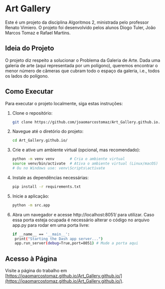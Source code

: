 
# Art Gallery

Este é um projeto da disciplina Algoritmos 2, ministrada pelo professor Renato Vimiero. O projeto foi desenvolvido pelos alunos Diogo Tuler, João Marcos Tomaz e Rafael Martins.

## Ideia do Projeto

O projeto diz respeito a solucionar o Problema da Galeria de Arte. Dada uma galeria de arte (aqui representada por um polígono), queremos encontrar o menor número de câmeras que cubram todo o espaço da galeria, i.e., todos os lados do polígono.

## Como Executar

Para executar o projeto localmente, siga estas instruções:

1. Clone o repositório:

   ```bash
   git clone https://github.com/joaomarcostomaz/Art_Gallery.github.io.git

2. Navegue até o diretório do projeto:

   ```bash
   cd Art_Gallery.github.io/

3. Crie e ative um ambiente virtual (opcional, mas recomendado):
   ```bash
   python -m venv venv       # Cria o ambiente virtual
   source venv/bin/activate  # Ativa o ambiente virtual (Linux/macOS)
   # Ou no Windows use: venv\Scripts\activate

4. Instale as dependências necessárias:
   ```bash
   pip install -r requirements.txt

5. Inicie a aplicação:
   ```bash
   python -m src.app

6. Abra um navegador e acesse http://localhost:8051/ para utilizar. Caso essa porta esteja ocupada é necessário alterar o código no arquivo app.py para rodar em uma porta livre:
   ```bash
   if __name__ == '__main__':
    print("Starting the Dash app server...")
    app.run_server(debug=True,port=8051) # Mude a porta aqui

## Acesso à Página

Visite a página do trabalho em [https://joaomarcostomaz.github.io/Art_Gallery.github.io/](https://joaomarcostomaz.github.io/Art_Gallery.github.io/).
